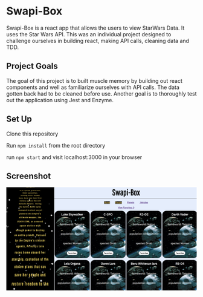 # Swapi-Box

Swapi-Box is a react app that allows the users to view StarWars Data. It uses the Star Wars API. This was an individual project designed to challenge ourselves in building react, making API calls, cleaning data and TDD.

## Project Goals

The goal of this project is to built muscle memory by building out react components and well as familiarize ourselves with API calls. The data gotten back had to be cleaned before use. Another goal is to thoroughly test out the application using Jest and Enzyme.

## Set Up

Clone this repository

Run `npm install` from the root directory

run `npm start` and visit localhost:3000 in your browser

## Screenshot

![Screenshot](./src/images/swapi-box.png)
